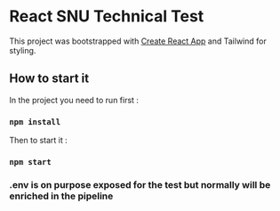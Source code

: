 # React SNU Technical Test

This project was bootstrapped with [Create React App](https://github.com/facebook/create-react-app) and Tailwind for styling.

## How to start it

In the project you need to run first :

### `npm install`

Then to start it :

### `npm start`

### .env is on purpose exposed for the test but normally will be enriched in the pipeline
